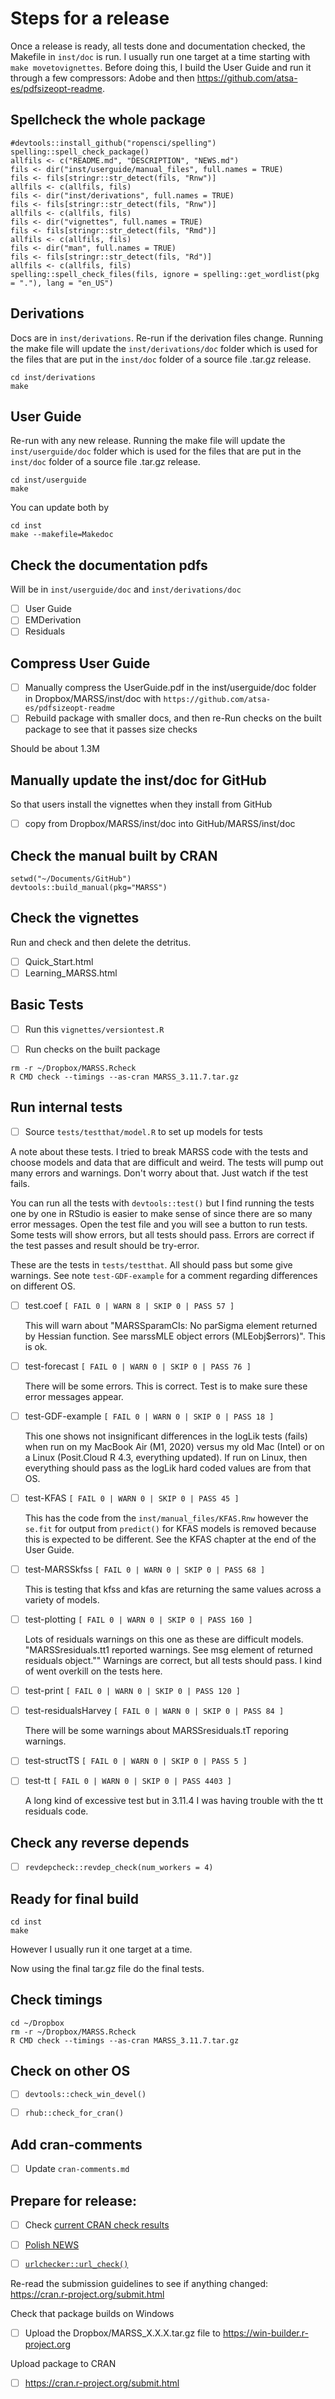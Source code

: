 # Steps for a release

Once a release is ready, all tests done and documentation checked, the Makefile in `inst/doc` is run. I usually run one target at a time starting with `make movetovignettes`. Before doing this, I build the User Guide and run it through a few compressors: Adobe and then https://github.com/atsa-es/pdfsizeopt-readme.

## Spellcheck the whole package

```
#devtools::install_github("ropensci/spelling")
spelling::spell_check_package()
allfils <- c("README.md", "DESCRIPTION", "NEWS.md")
fils <- dir("inst/userguide/manual_files", full.names = TRUE)
fils <- fils[stringr::str_detect(fils, "Rnw")]
allfils <- c(allfils, fils)
fils <- dir("inst/derivations", full.names = TRUE)
fils <- fils[stringr::str_detect(fils, "Rnw")]
allfils <- c(allfils, fils)
fils <- dir("vignettes", full.names = TRUE)
fils <- fils[stringr::str_detect(fils, "Rmd")]
allfils <- c(allfils, fils)
fils <- dir("man", full.names = TRUE)
fils <- fils[stringr::str_detect(fils, "Rd")]
allfils <- c(allfils, fils)
spelling::spell_check_files(fils, ignore = spelling::get_wordlist(pkg = "."), lang = "en_US")
```

## Derivations

Docs are in `inst/derivations`. Re-run if the derivation files change. Running the make file will update the `inst/derivations/doc` folder which is used for the files that are put in the `inst/doc` folder of a source file .tar.gz release.

```
cd inst/derivations
make
```

## User Guide

Re-run with any new release. Running the make file will update the `inst/userguide/doc` folder which is used for the files that are put in the `inst/doc` folder of a source file .tar.gz release.

```
cd inst/userguide
make
```

You can update both by 

```
cd inst
make --makefile=Makedoc
```

## Check the documentation pdfs

Will be in `inst/userguide/doc` and `inst/derivations/doc`

  - [ ] User Guide
  - [ ] EMDerivation
  - [ ] Residuals

## Compress User Guide

  - [ ] Manually compress the UserGuide.pdf in the inst/userguide/doc folder in Dropbox/MARSS/inst/doc with `https://github.com/atsa-es/pdfsizeopt-readme`
  - [ ] Rebuild package with smaller docs, and then re-Run checks on the built package to see that it passes size checks

Should be about 1.3M

## Manually update the inst/doc for GitHub

So that users install the vignettes when they install from GitHub

  - [ ] copy from Dropbox/MARSS/inst/doc into GitHub/MARSS/inst/doc
  
## Check the manual built by CRAN

```
setwd("~/Documents/GitHub")
devtools::build_manual(pkg="MARSS")
```

## Check the vignettes

Run and check and then delete the detritus.

  - [ ] Quick_Start.html
  - [ ] Learning_MARSS.html

## Basic Tests

- [ ] Run this `vignettes/versiontest.R`

- [ ] Run checks on the built package

```
rm -r ~/Dropbox/MARSS.Rcheck
R CMD check --timings --as-cran MARSS_3.11.7.tar.gz
```

## Run internal tests 

  - [ ] Source `tests/testthat/model.R` to set up models for tests

A note about these tests. I tried to break MARSS code with the tests and choose models and data that are difficult and weird. The tests will pump out many errors and warnings. Don't worry about that. Just watch if the test fails.

You can run all the tests with `devtools::test()` but I find running the tests one by one in RStudio is easier to make sense of since there are so many error messages. Open the test file and you will see a button to run tests. Some tests will show errors, but all tests should pass. Errors are correct if the test passes and result should be try-error.

These are the tests in `tests/testthat`. All should pass but some give warnings. See note `test-GDF-example` for a comment regarding differences on different OS.

- [ ] test.coef `[ FAIL 0 | WARN 8 | SKIP 0 | PASS 57 ]`

  This will warn about "MARSSparamCIs: No parSigma element returned by Hessian function.  See marssMLE object errors (MLEobj$errors)". This is ok.

- [ ] test-forecast `[ FAIL 0 | WARN 0 | SKIP 0 | PASS 76 ]`

  There will be some errors. This is correct. Test is to make sure these error messages appear.

- [ ] test-GDF-example `[ FAIL 0 | WARN 0 | SKIP 0 | PASS 18 ]`

  This one shows not insignificant differences in the logLik tests (fails) when run on my MacBook Air (M1, 2020) versus my old Mac (Intel) or on a Linux (Posit.Cloud R 4.3, everything updated). If run on Linux, then everything should pass as the logLik hard coded values are from that OS.


- [ ] test-KFAS `[ FAIL 0 | WARN 0 | SKIP 0 | PASS 45 ]`

  This has the code from the `inst/manual_files/KFAS.Rnw` however the `se.fit` for output from `predict()` for KFAS models is removed because this is expected to be different. See the KFAS chapter at the end of the User Guide.


- [ ] test-MARSSkfss `[ FAIL 0 | WARN 0 | SKIP 0 | PASS 68 ]`

  This is testing that kfss and kfas are returning the same values across a variety of models.


- [ ] test-plotting `[ FAIL 0 | WARN 0 | SKIP 0 | PASS 160 ]`

  Lots of residuals warnings on this one as these are difficult models. "MARSSresiduals.tt1 reported warnings. See msg element of returned residuals object."" Warnings are correct, but all tests should pass. I kind of went overkill on the tests here.


- [ ] test-print `[ FAIL 0 | WARN 0 | SKIP 0 | PASS 120 ]`

- [ ] test-residualsHarvey `[ FAIL 0 | WARN 0 | SKIP 0 | PASS 84 ]`

  There will be some warnings about MARSSresiduals.tT reporing warnings.

- [ ] test-structTS `[ FAIL 0 | WARN 0 | SKIP 0 | PASS 5 ]`

- [ ] test-tt `[ FAIL 0 | WARN 0 | SKIP 0 | PASS 4403 ]`

  A long kind of excessive test but in 3.11.4 I was having trouble with the tt residuals code.

## Check any reverse depends

* [ ] `revdepcheck::revdep_check(num_workers = 4)`

## Ready for final build

```
cd inst
make
```
However I usually run it one target at a time.


Now using the final tar.gz file do the final tests.
  
## Check timings
  
```
cd ~/Dropbox
rm -r ~/Dropbox/MARSS.Rcheck
R CMD check --timings --as-cran MARSS_3.11.7.tar.gz
```

## Check on other OS

* [ ] `devtools::check_win_devel()`
* [ ] `rhub::check_for_cran()`


## Add cran-comments

* [ ] Update `cran-comments.md`


## Prepare for release:

* [ ] Check [current CRAN check results](https://cran.rstudio.org/web/checks/check_results_MARSS.html)
* [ ] [Polish NEWS](https://style.tidyverse.org/news.html#news-release)
* [ ] [`urlchecker::url_check()`](https://github.com/r-lib/urlchecker)


Re-read the submission guidelines to see if anything changed: https://cran.r-project.org/submit.html

Check that package builds on Windows

- [ ] Upload the Dropbox/MARSS_X.X.X.tar.gz file to https://win-builder.r-project.org

Upload package to CRAN

- [ ] https://cran.r-project.org/submit.html

